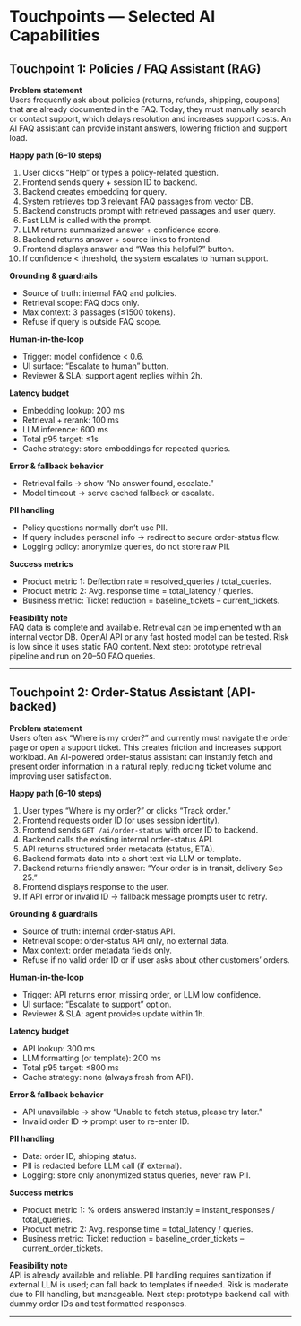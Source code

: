# Touchpoints — Selected AI Capabilities

## Touchpoint 1: Policies / FAQ Assistant (RAG)

**Problem statement**  
Users frequently ask about policies (returns, refunds, shipping, coupons) that are already documented
in the FAQ. Today, they must manually search or contact support, which delays resolution and increases 
support costs. An AI FAQ assistant can provide instant answers, lowering friction and support load.

**Happy path (6–10 steps)**  
1. User clicks “Help” or types a policy-related question.  
2. Frontend sends query + session ID to backend.  
3. Backend creates embedding for query.  
4. System retrieves top 3 relevant FAQ passages from vector DB.  
5. Backend constructs prompt with retrieved passages and user query.  
6. Fast LLM is called with the prompt.  
7. LLM returns summarized answer + confidence score.  
8. Backend returns answer + source links to frontend.  
9. Frontend displays answer and “Was this helpful?” button.  
10. If confidence < threshold, the system escalates to human support.  

**Grounding & guardrails**  
- Source of truth: internal FAQ and policies.  
- Retrieval scope: FAQ docs only.  
- Max context: 3 passages (≤1500 tokens).  
- Refuse if query is outside FAQ scope.  

**Human-in-the-loop**  
- Trigger: model confidence < 0.6.  
- UI surface: “Escalate to human” button.  
- Reviewer & SLA: support agent replies within 2h.  

**Latency budget**  
- Embedding lookup: 200 ms  
- Retrieval + rerank: 100 ms  
- LLM inference: 600 ms  
- Total p95 target: ≤1s  
- Cache strategy: store embeddings for repeated queries.  

**Error & fallback behavior**  
- Retrieval fails → show “No answer found, escalate.”  
- Model timeout → serve cached fallback or escalate.  

**PII handling**  
- Policy questions normally don’t use PII.  
- If query includes personal info → redirect to secure order-status flow.  
- Logging policy: anonymize queries, do not store raw PII.  

**Success metrics**  
- Product metric 1: Deflection rate = resolved_queries / total_queries.  
- Product metric 2: Avg. response time = total_latency / queries.  
- Business metric: Ticket reduction = baseline_tickets – current_tickets.  

**Feasibility note**  
FAQ data is complete and available. Retrieval can be implemented with an internal vector DB. OpenAI API 
or any fast hosted model can be tested. Risk is low since it uses static FAQ content. Next step:
prototype retrieval pipeline and run on 20–50 FAQ queries.  

---

## Touchpoint 2: Order-Status Assistant (API-backed)

**Problem statement**  
Users often ask “Where is my order?” and currently must navigate the order page or open a support
ticket. This creates friction and increases support workload. An AI-powered order-status assistant can
instantly fetch and present order information in a natural reply, reducing ticket volume and improving
user satisfaction.

**Happy path (6–10 steps)**  
1. User types “Where is my order?” or clicks “Track order.”  
2. Frontend requests order ID (or uses session identity).  
3. Frontend sends `GET /ai/order-status` with order ID to backend.  
4. Backend calls the existing internal order-status API.  
5. API returns structured order metadata (status, ETA).  
6. Backend formats data into a short text via LLM or template.  
7. Backend returns friendly answer: “Your order  is in transit, delivery Sep 25.”  
8. Frontend displays response to the user.  
9. If API error or invalid ID → fallback message prompts user to retry.  

**Grounding & guardrails**  
- Source of truth: internal order-status API.  
- Retrieval scope: order-status API only, no external data.  
- Max context: order metadata fields only.  
- Refuse if no valid order ID or if user asks about other customers’ orders.  

**Human-in-the-loop**  
- Trigger: API returns error, missing order, or LLM low confidence.  
- UI surface: “Escalate to support” option.  
- Reviewer & SLA: agent provides update within 1h.  

**Latency budget**  
- API lookup: 300 ms  
- LLM formatting (or template): 200 ms  
- Total p95 target: ≤800 ms  
- Cache strategy: none (always fresh from API).  

**Error & fallback behavior**  
- API unavailable → show “Unable to fetch status, please try later.”  
- Invalid order ID → prompt user to re-enter ID.  

**PII handling**  
- Data: order ID, shipping status.  
- PII is redacted before LLM call (if external).  
- Logging: store only anonymized status queries, never raw PII.  

**Success metrics**  
- Product metric 1: % orders answered instantly = instant_responses / total_queries.  
- Product metric 2: Avg. response time = total_latency / queries.  
- Business metric: Ticket reduction = baseline_order_tickets – current_order_tickets.  

**Feasibility note**  
API is already available and reliable. PII handling requires sanitization if external LLM is used; can 
fall back to templates if needed. Risk is moderate due to PII handling, but manageable. Next step: 
prototype backend call with dummy order IDs and test formatted responses.  

---
